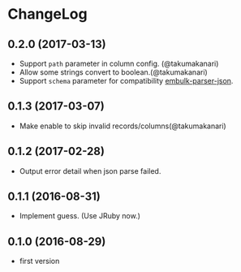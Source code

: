# ChangeLog

## 0.2.0 (2017-03-13)

* Support `path` parameter in column config. (@takumakanari)
* Allow some strings convert to boolean.(@takumakanari)
* Support `schema` parameter for compatibility [embulk-parser-json](https://github.com/takumakanari/embulk-parser-json).

## 0.1.3 (2017-03-07)

* Make enable to skip invalid records/columns(@takumakanari)

## 0.1.2 (2017-02-28)

* Output error detail when json parse failed.

## 0.1.1 (2016-08-31)

* Implement guess. (Use JRuby now.)

## 0.1.0 (2016-08-29)

* first version

